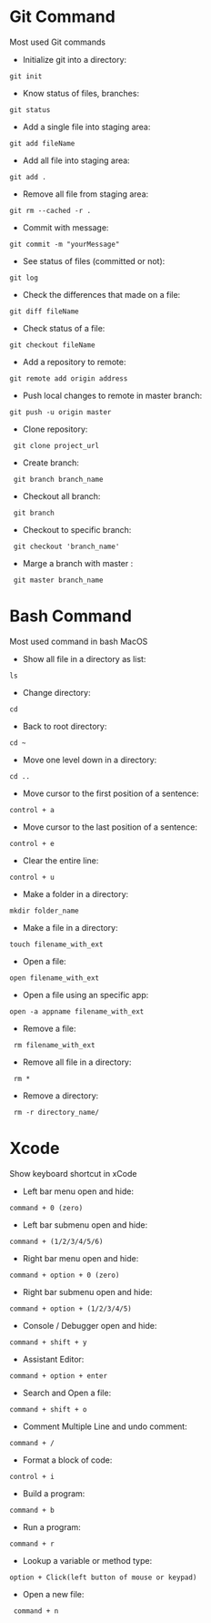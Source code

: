 # Git Command #
Most used Git commands

- Initialize git into a directory:
```
git init
```
- Know status of files, branches:
```
git status
```
- Add a single file into staging area:
```
git add fileName
```
- Add all file into staging area:
```
git add .
```
- Remove all file from staging area:
```
git rm --cached -r .
```
- Commit with message:
```
git commit -m "yourMessage"
```
- See status of files (committed or not):
```
git log
```

- Check the differences that made on a file:
```
git diff fileName
```
- Check status of a file:
```
git checkout fileName
```
- Add a repository to remote:
```
git remote add origin address
```
- Push local changes to remote in master branch: 
```
git push -u origin master 
```
- Clone repository: 
```
 git clone project_url
```
- Create branch: 
```
 git branch branch_name
```
- Checkout all branch: 
```
 git branch
```
- Checkout to specific branch: 
```
 git checkout 'branch_name'
```
- Marge a branch with master : 
```
 git master branch_name
```





# Bash Command #
Most used command in bash MacOS

- Show all file in a directory as list:
```
ls
```
- Change directory:
```
cd
```
- Back to root directory:
```
cd ~
```
- Move one level down in a directory:
```
cd ..
```
- Move cursor to the first position of a sentence:
```
control + a
```
- Move cursor to the last position of a sentence:
```
control + e
```
- Clear the entire line:
```
control + u
```

- Make a folder in a directory:
```
mkdir folder_name
```
- Make a file in a directory:
```
touch filename_with_ext
```
- Open a file:
```
open filename_with_ext
```
- Open a file using an specific app: 
```
open -a appname filename_with_ext 
```
- Remove a file: 
```
 rm filename_with_ext
```
- Remove all file in a directory: 
```
 rm *
```
- Remove a directory: 
```
 rm -r directory_name/
```




# Xcode #
Show keyboard shortcut in xCode 

- Left bar menu open and hide:
```
command + 0 (zero)
```
- Left bar submenu open and hide:
```
command + (1/2/3/4/5/6)
```
- Right bar menu open and hide:
```
command + option + 0 (zero)
```
- Right bar submenu open and hide:
```
command + option + (1/2/3/4/5)
```
- Console / Debugger open and hide:
```
command + shift + y 
```
- Assistant Editor:
```
command + option + enter
```
- Search and Open a file:
```
command + shift + o
```
- Comment Multiple Line and undo comment:
```
command + /
```
- Format a block of code:
```
control + i
```
- Build a program:
```
command + b
```
- Run a program:
```
command + r
```
- Lookup a variable or method type: 
```
option + Click(left button of mouse or keypad) 
```
- Open a new file: 
```
 command + n
```
